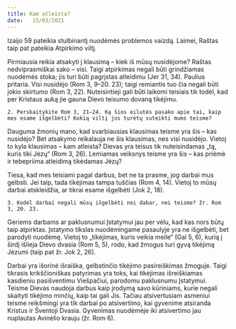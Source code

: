 ```yaml
---
title: Kam atleista? 
date:   15/03/2021
---
```


Izaijo 59 pateikia stulbinantį nuodėmės problemos vaizdą. Laimei, Raštas taip pat pateikia Atpirkimo viltį.

Pirmiausia reikia atsakyti į klausimą – kiek iš mūsų nusidėjome? Raštas nedviprasmiškai sako – visi. Taigi atpirkimas negali būti grindžiamas nuodėmės stoka; jis turi būti pagrįstas atleidimu (Jer 31, 34). Paulius pritaria. Visi nusidėjo (Rom 3, 9–20. 23); taigi remiantis tuo čia negali būti jokio skirtumo (Rom 3, 22). Nuteisintieji gali būti laikomi teisiais tik todėl, kad per Kristaus auką jie gauna Dievo teisumo dovaną tikėjimu.

`2. Perskaitykite Rom 3, 21–24. Ką šios eilutės pasako apie tai, kaip mes esame išgelbėti? Kokią viltį jos turėtų suteikti mums teisme?`
														
Dauguma žmonių mano, kad svarbiausias klausimas teisme yra šis – kas nusidėjo? Bet atsakymo reikalauja ne šis klausimas, nes visi nusidėjo. Vietoj to kyla klausimas – kam atleista? Dievas yra teisus tik nuteisindamas „tą, kuris tiki Jėzų“ (Rom 3, 26). Lemiamas veiksnys teisme yra šis – kas priėmė ir tebepriima atleidimą tikėdamas Jėzų?

Tiesa, kad mes teisiami pagal darbus, bet ne ta prasme, jog darbai mus gelbsti. Jei taip, tada tikėjimas tampa tuščias (Rom 4, 14). Vietoj to mūsų darbai atskleidžia, ar tikrai esame išgelbėti (Jok 2, 18).

`3. Kodėl darbai negali mūsų išgelbėti nei dabar, nei teisme? žr. Rom 3, 20. 23.`
														
Geriems darbams ar paklusnumui Įstatymui jau per vėlu, kad kas nors būtų taip atpirktas. Įstatymo tikslas nuodėmingame pasaulyje yra ne išgelbėti, bet parodyti nuodėmę. Vietoj to „tikėjimas, kuris veikia meile“ (Gal 5, 6), kurią į širdį išlieja Dievo dvasia (Rom 5, 5), rodo, kad žmogus turi gyvą tikėjimą Jėzumi (taip pat žr. Jok 2, 26).

Darbai yra išorinė išraiška, gelbstinčio tikėjimo pasireiškimas žmoguje. Taigi tikrasis krikščioniškas patyrimas yra toks, kai tikėjimas išreiškiamas kasdieniu pasišventimu Viešpačiui, parodomu paklusnumu Įstatymui. Teisme Dievas naudoja darbus kaip įrodymą savo kūriniams, kurie negali skaityti tikėjimo minčių, kaip tai gali Jis. Tačiau atsivertusiam asmeniui teisme reikšmingi yra tik darbai po atsivertimo, kai gyvenime atsiranda Kristus ir Šventoji Dvasia. Gyvenimas nuodėmėje iki atsivertimo jau nuplautas Avinėlio krauju (žr. Rom 6).